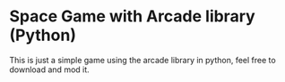 # Space Game with Arcade library (Python)

This is just a simple game using the arcade library in python, feel free to download and mod it. 
